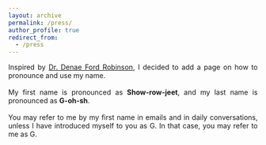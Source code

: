 ```yaml
---
layout: archive
permalink: /press/
author_profile: true
redirect_from:
  - /press
---
```


<div align="justify"> Inspired by <a href = "http://denaeford.me/">Dr. Denae Ford Robinson</a>, I decided to add a page on how to pronounce and use my name.</div>

<br/>

<div align="justify"> My first name is pronounced as <strong>Show-row-jeet</strong>, and my last name is pronounced as <strong>G-oh-sh</strong>. </div>

<br/>

<div align="justify"> You may refer to me by my first name in emails and in daily conversations, unless I have introduced myself to you as G. In that case, you may refer to me as G. <div/>
